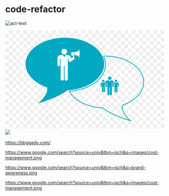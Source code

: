 # code-refactor

![act-text](https://github.com/bashkimereqi100/homeworkone/blob/main/assets/images/refactoring.gif)

![](assets/images/brand-awareness.png)
![](https://github.com/bashkimereqi100/homeworkone/blob/main/assets/images/code-refactoring.gif)

https://bbggadv.com/

https://www.google.com/search?source=univ&tbm=isch&q=images/cost-management.png

https://www.google.com/search?source=univ&tbm=isch&q=brand-awareness.png

https://www.google.com/search?source=univ&tbm=isch&q=images/cost-management.png
